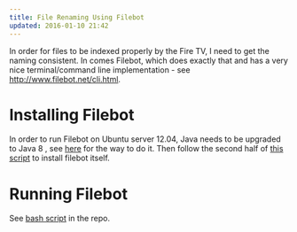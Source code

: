 ```yaml
---
title: File Renaming Using Filebot
updated: 2016-01-10 21:42
---
```


In order for files to be indexed properly by the Fire TV, I need to get the naming consistent. In comes Filebot, which does exactly that and has a very nice terminal/command line implementation - see http://www.filebot.net/cli.html.

# Installing Filebot

In order to run Filebot on Ubuntu server 12.04, Java needs to be upgraded to Java 8 , see [here](http://www.webupd8.org/2012/09/install-oracle-java-8-in-ubuntu-via-ppa.html) for the way to do it. Then follow the second half of [this script](http://whatswhat.no/computer/linux/linux-server/603-ubuntu-server-install-filebot) to install filebot itself.

# Running Filebot

See [bash script](https://github.com/MCORN/scripts/blob/master/bash/rename_move.sh) in the repo.
